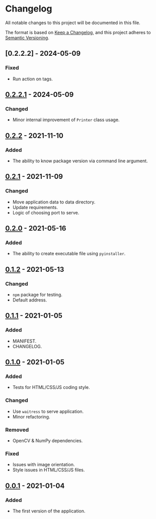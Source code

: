 # Changelog
All notable changes to this project will be documented in this file.

The format is based on [Keep a Changelog](https://keepachangelog.com/en/1.0.0/),
and this project adheres to [Semantic Versioning](https://semver.org/spec/v2.0.0.html).

## [0.2.2.2] - 2024-05-09
### Fixed
- Run action on tags.

## [0.2.2.1] - 2024-05-09
### Changed
- Minor internal improvement of `Printer` class usage.

## [0.2.2] - 2021-11-10
### Added
- The ability to know package version via command line argument.

## [0.2.1] - 2021-11-09
### Changed
- Move application data to data directory.
- Update requirements.
- Logic of choosing port to serve.

## [0.2.0] - 2021-05-16
### Added
- The ability to create executable file using `pyinstaller`.

## [0.1.2] - 2021-05-13
### Changed
- `npm` package for testing.
- Default address.

## [0.1.1] - 2021-01-05
### Added
- MANIFEST.
- CHANGELOG.

## [0.1.0] - 2021-01-05
### Added
- Tests for HTML/CSS/JS coding style.

### Changed
- Use `waitress` to serve application.
- Minor refactoring.

### Removed
- OpenCV & NumPy dependencies.

### Fixed
- Issues with image orientation.
- Style issues in HTML/CSS/JS files.

## [0.0.1] - 2021-01-04
### Added
- The first version of the application.

[0.2.2.1]: https://github.com/alexstaf/print-server/compare/0.2.2...0.2.2.1
[0.2.2]: https://github.com/alexstaf/print-server/compare/0.2.1...0.2.2
[0.2.1]: https://github.com/alexstaf/print-server/compare/0.2.0...0.2.1
[0.2.0]: https://github.com/alexstaf/print-server/compare/0.1.2...0.2.0
[0.1.2]: https://github.com/alexstaf/print-server/compare/0.1.1...0.1.2
[0.1.1]: https://github.com/alexstaf/print-server/compare/0.1.0...0.1.1
[0.1.0]: https://github.com/alexstaf/print-server/compare/0.0.1...0.1.0
[0.0.1]: https://github.com/alexstaf/print-server/releases/tag/0.0.1